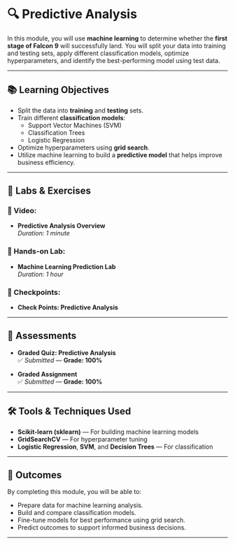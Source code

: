 # 🔍 Predictive Analysis

  

In this module, you will use **machine learning** to determine whether the **first stage of Falcon 9** will successfully land. You will split your data into training and testing sets, apply different classification models, optimize hyperparameters, and identify the best-performing model using test data.

---

## 📚 Learning Objectives

- Split the data into **training** and **testing** sets.
- Train different **classification models**:
  - Support Vector Machines (SVM)
  - Classification Trees
  - Logistic Regression
- Optimize hyperparameters using **grid search**.
- Utilize machine learning to build a **predictive model** that helps improve business efficiency.

---

## 🧪 Labs & Exercises

### 🎥 Video:
- **Predictive Analysis Overview**  
  *Duration: 1 minute*

### 🧪 Hands-on Lab:
- **Machine Learning Prediction Lab**  
  *Duration: 1 hour*

### 📍 Checkpoints:
- **Check Points: Predictive Analysis**

---

## 📝 Assessments

- **Graded Quiz: Predictive Analysis**  
  ✅ *Submitted* — **Grade: 100%**

- **Graded Assignment**  
  ✅ *Submitted* — **Grade: 100%**

---

## 🛠️ Tools & Techniques Used

- **Scikit-learn (sklearn)** — For building machine learning models  
- **GridSearchCV** — For hyperparameter tuning  
- **Logistic Regression**, **SVM**, and **Decision Trees** — For classification

---

## 🎯 Outcomes

By completing this module, you will be able to:

- Prepare data for machine learning analysis.
- Build and compare classification models.
- Fine-tune models for best performance using grid search.
- Predict outcomes to support informed business decisions.

---
